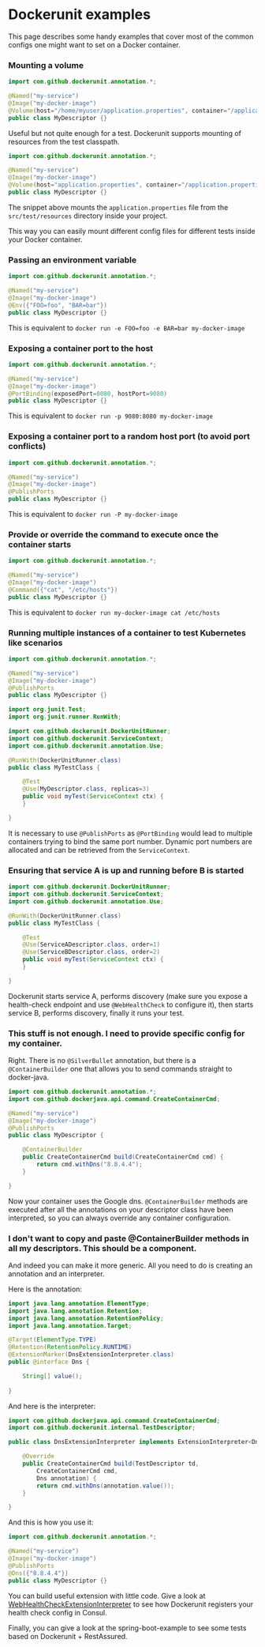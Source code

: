 # Dockerunit examples

This page describes some handy examples that cover most of the common configs one might want to set on a Docker container.

### Mounting a volume
```java
import com.github.dockerunit.annotation.*;

@Named("my-service")
@Image("my-docker-image")
@Volume(host="/home/myuser/application.properties", container="/application.properties")
public class MyDescriptor {}
``` 
Useful but not quite enough for a test. Dockerunit supports mounting of resources from the test classpath.

```java
import com.github.dockerunit.annotation.*;

@Named("my-service")
@Image("my-docker-image")
@Volume(host="application.properties", container="/application.properties", useClasspath=true)
public class MyDescriptor {}
``` 
The snippet above mounts the `application.properties` file from the `src/test/resources` directory inside your project.

This way you can easily mount different config files for different tests inside your Docker container.

### Passing an environment variable
```java
import com.github.dockerunit.annotation.*;

@Named("my-service")
@Image("my-docker-image")
@Env({"FOO=foo", "BAR=bar"})
public class MyDescriptor {}
``` 
This is equivalent to `docker run -e FOO=foo -e BAR=bar my-docker-image`

### Exposing a container port to the host
```java
import com.github.dockerunit.annotation.*;

@Named("my-service")
@Image("my-docker-image")
@PortBinding(exposedPort=8080, hostPort=9080) 
public class MyDescriptor {}
``` 
This is equivalent to `docker run -p 9080:8080 my-docker-image`

### Exposing a container port to a random host port (to avoid port conflicts)
```java
import com.github.dockerunit.annotation.*;

@Named("my-service")
@Image("my-docker-image")
@PublishPorts
public class MyDescriptor {}
``` 
This is equivalent to `docker run -P my-docker-image`

### Provide or override the command to execute once the container starts
```java
import com.github.dockerunit.annotation.*;

@Named("my-service")
@Image("my-docker-image")
@Command({"cat", "/etc/hosts"})
public class MyDescriptor {}
``` 
This is equivalent to `docker run my-docker-image cat /etc/hosts`

### Running multiple instances of a container to test Kubernetes like scenarios
```java
import com.github.dockerunit.annotation.*;

@Named("my-service")
@Image("my-docker-image")
@PublishPorts
public class MyDescriptor {}

import org.junit.Test;
import org.junit.runner.RunWith;

import com.github.dockerunit.DockerUnitRunner;
import com.github.dockerunit.ServiceContext;
import com.github.dockerunit.annotation.Use;

@RunWith(DockerUnitRunner.class)
public class MyTestClass {

	@Test
	@Use(MyDescriptor.class, replicas=3)	
	public void myTest(ServiceContext ctx) {
	}

}

``` 
It is necessary to use `@PublishPorts` as `@PortBinding` would lead to multiple containers trying to bind the same port number.
Dynamic port numbers are allocated and can be retrieved from the `ServiceContext`.

### Ensuring that service A is up and running before B is started
```java
import com.github.dockerunit.DockerUnitRunner;
import com.github.dockerunit.ServiceContext;
import com.github.dockerunit.annotation.Use;

@RunWith(DockerUnitRunner.class)
public class MyTestClass {

	@Test
	@Use(ServiceADescriptor.class, order=1)
	@Use(ServiceBDescriptor.class, order=2)	
	public void myTest(ServiceContext ctx) {
	}

}

``` 
Dockerunit starts service A, performs discovery (make sure you expose a health-check endpoint and use `@WebHealthCheck` to configure it), then starts service B, performs discovery, finally it runs your test.

### This stuff is not enough. I need to provide specific config for my container.
Right. There is no `@SilverBullet` annotation, but there is a `@ContainerBuilder` one that allows you to send commands straight to docker-java.
```java
import com.github.dockerunit.annotation.*;
import com.github.dockerjava.api.command.CreateContainerCmd;

@Named("my-service")
@Image("my-docker-image")
@PublishPorts
public class MyDescriptor {

	@ContainerBuilder
	public CreateContainerCmd build(CreateContainerCmd cmd) {
		return cmd.withDns("8.8.4.4");
	}

}

```
Now your container uses the Google dns.
`@ContainerBuilder` methods are executed after all the annotations on your descriptor class have been interpreted, so you can always override any container configuration.

### I don't want to copy and paste @ContainerBuilder methods in all my descriptors. This should be a component.
And indeed you can make it more generic.
All you need to do is creating an annotation and an interpreter.

Here is the annotation:
```java
import java.lang.annotation.ElementType;
import java.lang.annotation.Retention;
import java.lang.annotation.RetentionPolicy;
import java.lang.annotation.Target;

@Target(ElementType.TYPE)
@Retention(RetentionPolicy.RUNTIME)
@ExtensionMarker(DnsExtensionInterpreter.class)
public @interface Dns {

	String[] value();
	
}
```
And here is the interpreter:
```java
import com.github.dockerjava.api.command.CreateContainerCmd;
import com.github.dockerunit.internal.TestDescriptor;

public class DnsExtensionInterpreter implements ExtensionInterpreter<Dns> {

	@Override
	public CreateContainerCmd build(TestDescriptor td, 
		CreateContainerCmd cmd, 
		Dns annotation) {
		return cmd.withDns(annotation.value());
	}

}
```
And this is how you use it:
```java
import com.github.dockerunit.annotation.*;

@Named("my-service")
@Image("my-docker-image")
@PublishPorts
@Dns({"8.8.4.4"})
public class MyDescriptor {}
```
You can build useful extension with little code. Give a look at [WebHealthCheckExtensionInterpreter](https://github.com/dockerunit/dockerunit-consul/blob/master/src/main/java/com/github/dockerunit/discovery/consul/annotation/WebHealthCheck.java)
 to see how Dockerunit registers your health check config in Consul.
 
Finally, you can give a look at the spring-boot-example to see some tests based on Dockerunit + RestAssured.